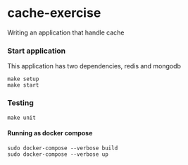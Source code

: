# cache-exercise
Writing an application that handle cache

### Start application 
This application has two dependencies, redis and mongodb
```
make setup
make start
```

### Testing
```
make unit
```

#### Running as docker compose
```
sudo docker-compose --verbose build
sudo docker-compose --verbose up
```
